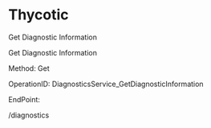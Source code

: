 #     Thycotic


Get Diagnostic Information

Get Diagnostic Information

Method: Get

OperationID: DiagnosticsService_GetDiagnosticInformation

EndPoint:

/diagnostics
